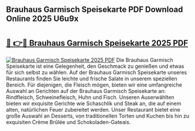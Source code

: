 ## Brauhaus Garmisch Speisekarte PDF Download Online 2025 U6u9x

# <h2><a href="http://gccnob.nevu.top/?p=Brauhaus+Garmisch+Speisekarte">🔗 👉🔴 Brauhaus Garmisch Speisekarte 2025 PDF</a></h2>

[![Brauhaus Garmisch Speisekarte 2025 PDF](https://i.imgur.com/dBaPXMq.png)](http://gccnob.nevu.top/?p=Brauhaus+Garmisch+Speisekarte)
Die Brauhaus Garmisch Speisekarte ist eine Gelegenheit, den Geschmack zu genießen und etwas für sich selbst zu wählen. Auf der Brauhaus Garmisch Speisekarte unseres Restaurants finden Sie leichte und frische Salate in unserem speziellen Bereich. Für diejenigen, die Fleisch mögen, bieten wir eine umfangreiche Auswahl an Gerichten auf der Brauhaus Garmisch Speisekarte an: Rindfleisch, Schweinefleisch, Huhn und Fisch. Unseren Auserwählten bieten wir exquisite Gerichte wie Schaschlik und Steak an, die auf einem alten, natürlichen Feuer zubereitet werden. Unser Restaurant bietet eine große Auswahl an Desserts, von traditionellen Torten und Kuchen bis hin zu exquisiten Crème Brûlée und Schokoladen-Gateais.
